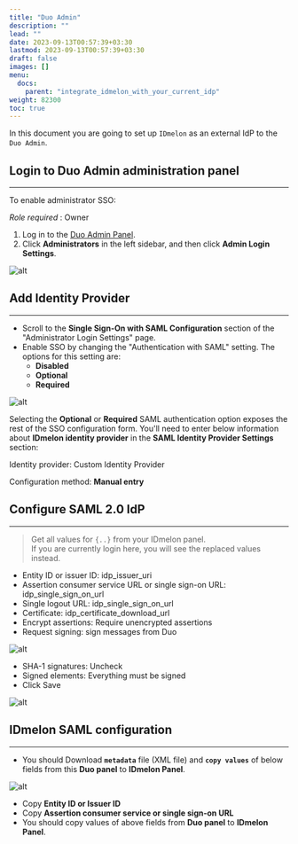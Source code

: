 ```yaml
---
title: "Duo Admin"
description: ""
lead: ""
date: 2023-09-13T00:57:39+03:30
lastmod: 2023-09-13T00:57:39+03:30
draft: false
images: []
menu:
  docs:
    parent: "integrate_idmelon_with_your_current_idp"
weight: 82300
toc: true
---
```


In this document you are going to set up `IDmelon` as an external IdP to the `Duo Admin`.  

## Login to Duo Admin administration panel  

---

To enable administrator SSO:  

*Role required* : Owner  

1. Log in to the [Duo Admin Panel](https://admin.duosecurity.com).  
2. Click **Administrators** in the left sidebar, and then click **Admin Login Settings**.  

![alt](/images/vendor/sso/duo_idp_01.png)  

## Add Identity Provider  

---

- Scroll to the **Single Sign-On with SAML Configuration** section of the "Administrator Login Settings" page.  
- Enable SSO by changing the "Authentication with SAML" setting. The options for this setting are:  
  - **Disabled**  
  - **Optional**  
  - **Required**  

![alt](/images/vendor/sso/duo_idp_02.png)  

Selecting the **Optional** or **Required** SAML authentication option exposes the rest of the SSO configuration form. You'll need to enter below information about **IDmelon identity provider** in the **SAML Identity Provider Settings** section:  

Identity provider: Custom Identity Provider  

Configuration method: **Manual entry**  

## Configure SAML 2.0 IdP  

---

> Get all values for `{..}` from your IDmelon panel.  
> If you are currently login here, you will see the replaced values instead.  

- Entity ID or issuer ID: idp_issuer_uri  
- Assertion consumer service URL or single sign-on URL: idp_single_sign_on_url  
- Single logout URL: idp_single_sign_on_url  
- Certificate: idp_certificate_download_url  
- Encrypt assertions: Require unencrypted assertions  
- Request signing: sign messages from Duo  

![alt](/images/vendor/sso/duo_idp_03.png)  

- SHA-1 signatures: Uncheck  
- Signed elements: Everything must be signed  
- Click Save  

![alt](/images/vendor/sso/duo_idp_04.png)  

## IDmelon SAML configuration  

---

- You should Download **`metadata`** file (XML file) and **`copy values`** of below fields from this **Duo panel** to **IDmelon Panel**.  

![alt](/images/vendor/sso/duo_idp_05.png)  

- Copy **Entity ID or Issuer ID**  
- Copy **Assertion consumer service or single sign-on URL**  
- You should copy values of above fields from **Duo panel** to **IDmelon Panel**.  
